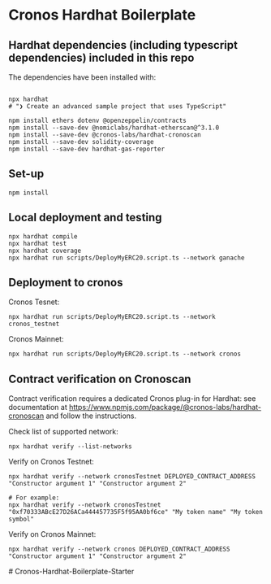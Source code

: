 # Cronos Hardhat Boilerplate

## Hardhat dependencies (including typescript dependencies) included in this repo

The dependencies have been installed with:

```shell

npx hardhat
# "❯ Create an advanced sample project that uses TypeScript"

npm install ethers dotenv @openzeppelin/contracts
npm install --save-dev @nomiclabs/hardhat-etherscan@^3.1.0
npm install --save-dev @cronos-labs/hardhat-cronoscan
npm install --save-dev solidity-coverage
npm install --save-dev hardhat-gas-reporter
```

## Set-up

```shell
npm install
```

## Local deployment and testing

```shell
npx hardhat compile
npx hardhat test
npx hardhat coverage
npx hardhat run scripts/DeployMyERC20.script.ts --network ganache
```

## Deployment to cronos

Cronos Tesnet:

```shell
npx hardhat run scripts/DeployMyERC20.script.ts --network cronos_testnet
```

Cronos Mainnet:

```shell
npx hardhat run scripts/DeployMyERC20.script.ts --network cronos
```

## Contract verification on Cronoscan

Contract verification requires a dedicated Cronos plug-in for Hardhat: see documentation at https://www.npmjs.com/package/@cronos-labs/hardhat-cronoscan and follow the instructions.

Check list of supported network:

```
npx hardhat verify --list-networks
```

Verify on Cronos Testnet:

```shell
npx hardhat verify --network cronosTestnet DEPLOYED_CONTRACT_ADDRESS "Constructor argument 1" "Constructor argument 2"

# For example:
npx hardhat verify --network cronosTestnet "0xf70333ABcE27D26ACa444457735F5f95AA0bf6ce" "My token name" "My token symbol"
```

Verify on Cronos Mainnet:

```shell
npx hardhat verify --network cronos DEPLOYED_CONTRACT_ADDRESS "Constructor argument 1" "Constructor argument 2"
```
#   C r o n o s - H a r d h a t - B o i l e r p l a t e - S t a r t e r  
 